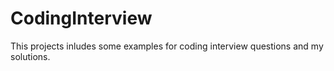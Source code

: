 # CodingInterview
This projects inludes some examples for coding interview questions and my solutions.
